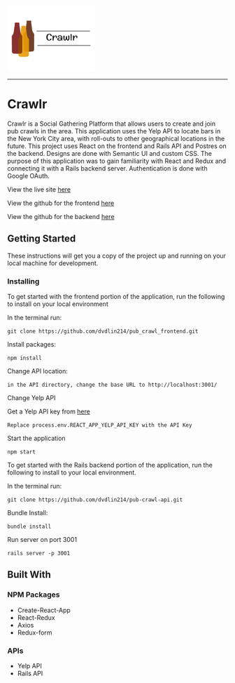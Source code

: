 <img src="src/crawlr.png" width="200" height="150" title="Crawlr Logo">

---

# Crawlr

Crawlr is a Social Gathering Platform that allows users to create and join pub crawls in the area. This application uses the Yelp API to locate bars in the New York City area, with roll-outs to other geographical locations in the future. This project uses React on the frontend and Rails API and Postres on the backend. Designs are done with Semantic UI and custom CSS. The purpose of this application was to gain familiarity with React and Redux and connecting it with a Rails backend server. Authentication is done with Google OAuth. 

View the live site [here](https://pub-crawl-app.herokuapp.com/)

View the github for the frontend [here](https://github.com/dvdlin214/pub_crawl_frontend)

View the github for the backend [here](https://github.com/dvdlin214/pub-crawl-api)

## Getting Started

These instructions will get you a copy of the project up and running on your local machine for development. 

### Installing

To get started with the frontend portion of the application, run the following to install on your local environment

In the terminal run:
```
git clone https://github.com/dvdlin214/pub_crawl_frontend.git
```

Install packages:
```
npm install
```

Change API location:
```
in the API directory, change the base URL to http://localhost:3001/
```

Change Yelp API

Get a Yelp API key from [here](https://www.yelp.com/developers)
```
Replace process.env.REACT_APP_YELP_API_KEY with the API Key
```

Start the application
```
npm start
```

To get started with the Rails backend portion of the application, run the following to install to your local environment. 

In the terminal run: 
```
git clone https://github.com/dvdlin214/pub-crawl-api.git
```

Bundle Install:
```
bundle install
```

Run server on port 3001
```
rails server -p 3001
```


## Built With

### NPM Packages
- Create-React-App
- React-Redux
- Axios
- Redux-form

### APIs
- Yelp API
- Rails API
